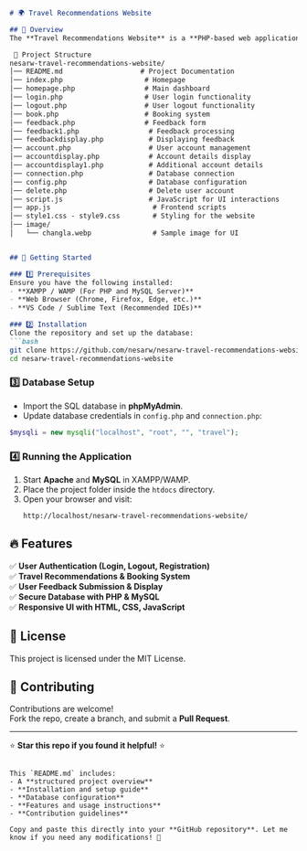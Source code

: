 ```markdown
# 🌍 Travel Recommendations Website

## 📌 Overview
The **Travel Recommendations Website** is a **PHP-based web application** that helps users find and book travel experiences. It features **user authentication, feedback submission, and travel recommendations**.

 📂 Project Structure
nesarw-travel-recommendations-website/
│── README.md                   # Project Documentation
│── index.php                    # Homepage
│── homepage.php                 # Main dashboard
│── login.php                    # User login functionality
│── logout.php                   # User logout functionality
│── book.php                     # Booking system
│── feedback.php                 # Feedback form
│── feedback1.php                 # Feedback processing
│── feedbackdisplay.php           # Displaying feedback
│── account.php                   # User account management
│── accountdisplay.php            # Account details display
│── accountdisplay1.php           # Additional account details
│── connection.php                # Database connection
│── config.php                    # Database configuration
│── delete.php                    # Delete user account
│── script.js                     # JavaScript for UI interactions
│── app.js                         # Frontend scripts
│── style1.css - style9.css        # Styling for the website
│── image/
│   └── changla.webp               # Sample image for UI


## 🚀 Getting Started

### 1️⃣ Prerequisites
Ensure you have the following installed:
- **XAMPP / WAMP (For PHP and MySQL Server)**
- **Web Browser (Chrome, Firefox, Edge, etc.)**
- **VS Code / Sublime Text (Recommended IDEs)**

### 2️⃣ Installation
Clone the repository and set up the database:
```bash
git clone https://github.com/nesarw/nesarw-travel-recommendations-website.git
cd nesarw-travel-recommendations-website
```

### 3️⃣ Database Setup
- Import the SQL database in **phpMyAdmin**.
- Update database credentials in `config.php` and `connection.php`:
```php
$mysqli = new mysqli("localhost", "root", "", "travel");
```

### 4️⃣ Running the Application
1. Start **Apache** and **MySQL** in XAMPP/WAMP.
2. Place the project folder inside the `htdocs` directory.
3. Open your browser and visit:
   ```
   http://localhost/nesarw-travel-recommendations-website/
   ```

## 🔥 Features
✅ **User Authentication (Login, Logout, Registration)**  
✅ **Travel Recommendations & Booking System**  
✅ **User Feedback Submission & Display**  
✅ **Secure Database with PHP & MySQL**  
✅ **Responsive UI with HTML, CSS, JavaScript**  

## 📜 License
This project is licensed under the MIT License.

## 🤝 Contributing
Contributions are welcome!  
Fork the repo, create a branch, and submit a **Pull Request**.

---

⭐ **Star this repo if you found it helpful!** ⭐
```

This `README.md` includes:
- A **structured project overview**
- **Installation and setup guide**
- **Database configuration**
- **Features and usage instructions**
- **Contribution guidelines**

Copy and paste this directly into your **GitHub repository**. Let me know if you need any modifications! 🚀
